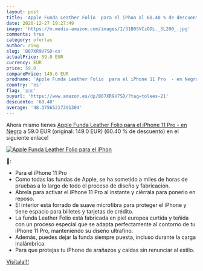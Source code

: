 ```yaml
---
layout: post
title: 'Apple Funda Leather Folio  para el iPhon al 60.40 % de descuento'
date: 2020-12-27 19:27:49
image: 'https://m.media-amazon.com/images/I/31B0SVCzODL._SL200_.jpg'
comments: true
category: ofertas
author: ring
slug: 'B07XR9V7SD-es'
actualPrice: 59.0 EUR
currency: EUR
price: 59.0
comparePrice: 149.0 EUR
prodname: 'Apple Funda Leather Folio  para el iPhone 11 Pro  - en Negro'
country: 'es'
flag: '🇪🇸'
buyurl: 'https://www.amazon.es/dp/B07XR9V7SD/?tag=tolees-21'
descuento: '60.40'
average: '48.37565217391304'
---
```


Ahora mismo tienes [Apple Funda Leather Folio  para el iPhone 11 Pro  - en Negro](https://www.amazon.es/dp/B07XR9V7SD/?tag=tolees-21) a 59.0 EUR (original: 149.0 EUR) (60.40 %  de descuento) en el siguiente enlace!

[![Apple Funda Leather Folio  para el iPhon](https://m.media-amazon.com/images/I/31B0SVCzODL._SL200_.jpg)](https://www.amazon.es/dp/B07XR9V7SD/?tag=tolees-21)

🔎:

- Para el iPhone 11 Pro
- Como todas las fundas de Apple, se ha sometido a miles de horas de pruebas a lo largo de todo el proceso de diseño y fabricación.
- Ábrela para activar el iPhone 11 Pro al instante y ciérrala para ponerlo en reposo.
- El interior está forrado de suave microfibra para proteger el iPhone y tiene espacio para billetes y tarjetas de crédito.
- La funda Leather Folio está fabricada en piel europea curtida y teñida con un proceso especial que se adapta perfectamente al contorno de tu iPhone 11 Pro, manteniendo su diseño ultrafino.
- Además, puedes dejar la funda siempre puesta, incluso durante la carga inalámbrica.
- Para que protejas tu iPhone de arañazos y caídas sin renunciar al estilo.

[Visítala!!!](https://www.amazon.es/dp/B07XR9V7SD/?tag=tolees-21)
